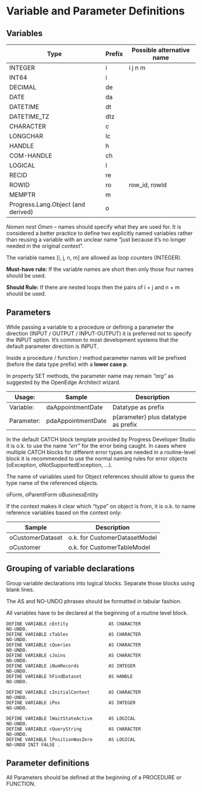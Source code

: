 # Variable and Parameter Definitions

## Variables

Type     	| Prefix	| Possible alternative name
------------|-----------|--------------------------
INTEGER	    | i	        | i j n m
INT64	    | i	
DECIMAL	    | de	
DATE	    | da	
DATETIME    |	dt	
DATETIME_TZ	| dtz	
CHARACTER	| c	
LONGCHAR	| lc	
HANDLE	    | h	
COM-HANDLE	| ch	
LOGICAL	    | l	
RECID	    | re	
ROWID	    | ro	    | row_id, rowId
MEMPTR	    | m	
Progress.Lang.Object (and derived) | o	

*Nomen nest Omen* – names should specify what they are used for. It is considered a better practice to define two explicitly named variables rather than reusing a variable with an unclear name “just because it’s no longer needed in the original context”.

The variable names [i, j, n, m] are allowed as loop counters (INTEGER).

**Must-have rule:** If the variable names are short then only those four names should be used.

**Should Rule:** If there are nested loops then the pairs of i + j and n + m should be used.

## Parameters

While passing a variable to a procedure or defining a parameter the direction (INPUT / OUTPUT / INPUT-OUTPUT) it is preferred not to specify the INPUT option. It’s common to most development systems that the default parameter direction is INPUT.

Inside a procedure / function / method parameter names will be prefixed (before the data type prefix) with a **lower case p**.

In property SET methods, the parameter name may remain *“arg”* as suggested by the OpenEdge Architect wizard.

Usage:      | Sample                | Description
------------|-----------------------|----------------
Variable:	| daAppointmentDate	    | Datatype as prefix
Parameter:	| pdaAppointmentDate	| p{arameter} plus datatype as prefix

In the default CATCH block template provided by Progress Developer Studio it is o.k. to use the name *“err”* for the error being caught. In cases where multiple CATCH blocks for different error types are needed in a routine-level block it is recommended to use the normal naming rules for error objects (oException, oNotSupportedException, ...).

The name of variables used for Object references should allow to guess the type name of the referenced objects. 

oForm, oParentForm
oBusinessEntity

If the context makes it clear which “type” on object is from, it is o.k. to name reference variables based on the context only:

Sample           | Description
-----------------|---------------
oCustomerDataset | o.k. for CustomerDatasetModel
oCustomer        | o.k. for CustomerTableModel

## Grouping of variable declarations

Group variable declarations into logical blocks. Separate those blocks using blank lines. 

The AS and NO-UNDO phrases should be formatted in tabular fashion.

All variables have to be declared at the beginning of a routine level block.

```
DEFINE VARIABLE cEntity               AS CHARACTER                             NO-UNDO.
DEFINE VARIABLE cTables               AS CHARACTER                             NO-UNDO.
DEFINE VARIABLE cQueries              AS CHARACTER                             NO-UNDO.
DEFINE VARIABLE cJoins                AS CHARACTER                             NO-UNDO.
DEFINE VARIABLE iNumRecords           AS INTEGER                               NO-UNDO.
DEFINE VARIABLE hFindDataset          AS HANDLE                                NO-UNDO.
        
DEFINE VARIABLE cInitialContext       AS CHARACTER                             NO-UNDO.
DEFINE VARIABLE iPos                  AS INTEGER                               NO-UNDO.
        
DEFINE VARIABLE lWaitStateActive      AS LOGICAL                               NO-UNDO.
DEFINE VARIABLE cQueryString          AS CHARACTER                             NO-UNDO.
DEFINE VARIABLE lPositionWasZero      AS LOGICAL                               NO-UNDO INIT FALSE .
```

## Parameter definitions

All Parameters should be defined at the beginning of a PROCEDURE or FUNCTION.
